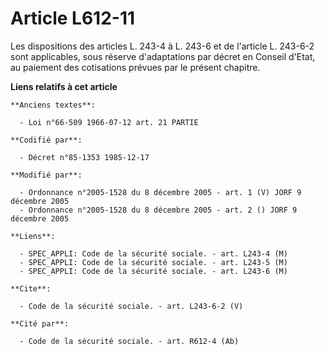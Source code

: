 # Article L612-11

Les dispositions des articles L. 243-4 à L. 243-6 et de l'article L. 243-6-2 sont applicables, sous réserve d'adaptations par
décret en Conseil d'Etat, au paiement des cotisations prévues par le présent chapitre.

**Liens relatifs à cet article**

	**Anciens textes**:

	  - Loi n°66-509 1966-07-12 art. 21 PARTIE

	**Codifié par**:

	  - Décret n°85-1353 1985-12-17

	**Modifié par**:

	  - Ordonnance n°2005-1528 du 8 décembre 2005 - art. 1 (V) JORF 9 décembre 2005
	  - Ordonnance n°2005-1528 du 8 décembre 2005 - art. 2 () JORF 9 décembre 2005

	**Liens**:

	  - SPEC_APPLI: Code de la sécurité sociale. - art. L243-4 (M)
	  - SPEC_APPLI: Code de la sécurité sociale. - art. L243-5 (M)
	  - SPEC_APPLI: Code de la sécurité sociale. - art. L243-6 (M)

	**Cite**:

	  - Code de la sécurité sociale. - art. L243-6-2 (V)

	**Cité par**:

	  - Code de la sécurité sociale. - art. R612-4 (Ab)
